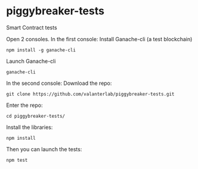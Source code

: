 # piggybreaker-tests
Smart Contract tests

Open 2 consoles.
In the first console:
Install Ganache-cli (a test blockchain)
```
npm install -g ganache-cli
```
Launch Ganache-cli
```
ganache-cli
```


In the second console:
Download the repo:
```
git clone https://github.com/valanterlab/piggybreaker-tests.git
```

Enter the repo:
```
cd piggybreaker-tests/
```

Install the libraries:
```
npm install
```

Then you can launch the tests:
```
npm test
```

